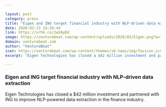 ```yaml
---

layout: post
category: press
title: "Eigen and ING target financial industry with NLP-driven data extraction"
date: 2020-03-13 14:26:44
link: https://vrhk.co/2wS8yDd
image: https://venturebeat.com/wp-content/uploads/2020/03/Eigen.png?w=1200&strip=all
domain: venturebeat.com
author: "VentureBeat"
icon: https://venturebeat.com/wp-content/themes/vb-news/img/favicon.ico
excerpt: "Eigen Technologies has closed a $42 million investment and partnered with ING to improve NLP-powered data extraction in the finance industry."

---
```


### Eigen and ING target financial industry with NLP-driven data extraction

Eigen Technologies has closed a $42 million investment and partnered with ING to improve NLP-powered data extraction in the finance industry.